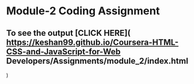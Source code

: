 # Module-2 Coding Assignment

## To see the output [CLICK HERE]( https://keshan99.github.io/Coursera-HTML-CSS-and-JavaScript-for-Web Developers/Assignments/module_2/index.html
)
